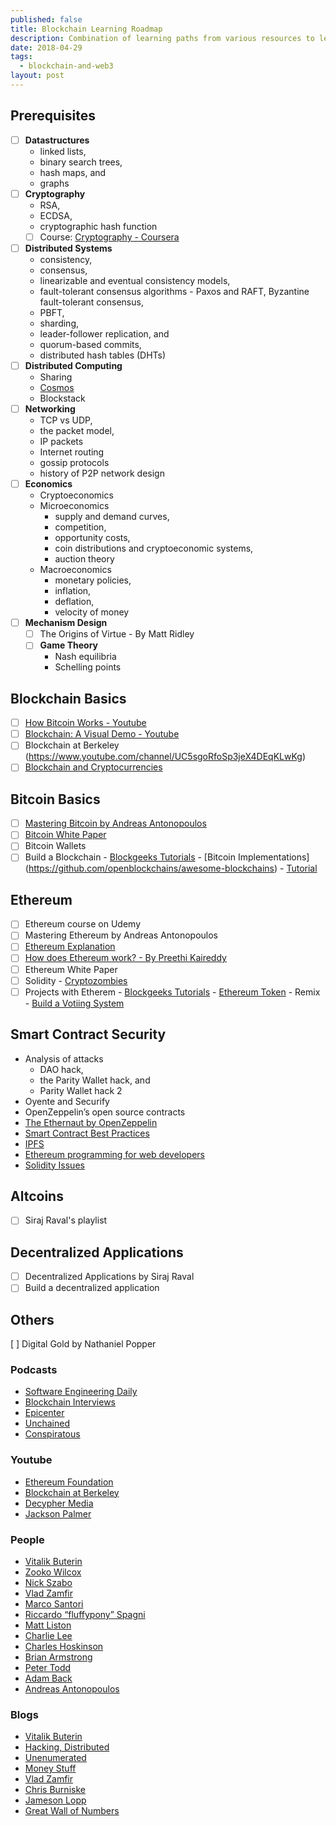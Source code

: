 ```yaml
---
published: false
title: Blockchain Learning Roadmap
description: Combination of learning paths from various resources to learn blockchain
date: 2018-04-29
tags:
  - blockchain-and-web3
layout: post
---
```


## Prerequisites

- [ ] **Datastructures**
  - linked lists,
  - binary search trees,
  - hash maps, and
  - graphs
- [ ] **Cryptography**
  - RSA,
  - ECDSA,
  - cryptographic hash function
  - [ ] Course: [Cryptography - Coursera](https://www.coursera.org/learn/crypto)
- [ ] **Distributed Systems**
  - consistency,
  - consensus,
  - linearizable and eventual consistency models,
  - fault-tolerant consensus algorithms - Paxos and RAFT, Byzantine fault-tolerant consensus,
  - PBFT,
  - sharding,
  - leader-follower replication, and
  - quorum-based commits,
  - distributed hash tables (DHTs)
- [ ] **Distributed Computing**
  - Sharing
  - [Cosmos](https://cosmos.network/)
  - Blockstack
- [ ] **Networking**
  - TCP vs UDP,
  - the packet model,
  - IP packets
  - Internet routing
  - gossip protocols
  - history of P2P network design
- [ ] **Economics**
  - Cryptoeconomics
  - Microeconomics
    - supply and demand curves,
    - competition,
    - opportunity costs,
    - coin distributions and cryptoeconomic systems,
    - auction theory
  - Macroeconomics
    - monetary policies,
    - inflation,
    - deflation,
    - velocity of money
- [ ] **Mechanism Design**
  - [ ] The Origins of Virtue - By Matt Ridley
  - [ ] **Game Theory**
    - Nash equilibria
    - Schelling points

## Blockchain Basics

- [ ] [How Bitcoin Works - Youtube](https://youtu.be/_160oMzblY8)
- [ ] [Blockchain: A Visual Demo - Youtube](https://youtu.be/bBC-nXj3Ng4)
- [ ] Blockchain at Berkeley (https://www.youtube.com/channel/UC5sgoRfoSp3jeX4DEqKLwKg)
- [ ] [Blockchain and Cryptocurrencies](https://www.coursera.org/learn/cryptocurrency/home/welcome)

## Bitcoin Basics

- [ ] [Mastering Bitcoin by Andreas Antonopoulos]()
- [ ] [Bitcoin White Paper](https://youtu.be/bBC-nXj3Ng4)
- [ ] Bitcoin Wallets
- [ ] Build a Blockchain - [Blockgeeks Tutorials](https://blockgeeks.com/guides/) - [Bitcoin Implementations] (https://github.com/openblockchains/awesome-blockchains) - [Tutorial](https://www.youtube.com/watch?v=3aJI1ABdjQk)

## Ethereum

- [ ] Ethereum course on Udemy
- [ ] Mastering Ethereum by Andreas Antonopoulos
- [ ] [Ethereum Explanation](https://youtu.be/mCzyDLanA7s)
- [ ] [How does Ethereum work? - By Preethi Kaireddy](https://medium.com/@preethikasireddy/how-does-ethereum-work-anyway-22d1df506369)
- [ ] Ethereum White Paper
- [ ] Solidity - [Cryptozombies](https://cryptozombies.io/)
- [ ] Projects with Etherem - [Blockgeeks Tutorials](https://blockgeeks.com/guides/) - [Ethereum Token](https://enlight.nyc/ethereum-token) - Remix - [Build a Votiing System](https://karl.tech/learning-solidity-part-2-voting/)

## Smart Contract Security

- Analysis of attacks
  - DAO hack,
  - the Parity Wallet hack, and
  - Parity Wallet hack 2
- Oyente and Securify
- OpenZeppelin’s open source contracts
- [The Ethernaut by OpenZeppelin](https://github.com/OpenZeppelin/ethernaut)
- [Smart Contract Best Practices](https://consensys.github.io/smart-contract-best-practices/bibliography/)
- [IPFS](https://youtu.be/skMTdSEaCtA)
- [Ethereum programming for web developers](https://happyfuncorp.com/whitepapers/webthereum)
- [Solidity Issues](https://github.com/OpenZeppelin/openzeppelin-solidity/issues)

## Altcoins

- [ ] Siraj Raval's playlist

## Decentralized Applications

- [ ] Decentralized Applications by Siraj Raval
- [ ] Build a decentralized application

## Others

[ ] Digital Gold by Nathaniel Popper

### Podcasts

- [Software Engineering Daily](https://itunes.apple.com/us/podcast/blockchain-software-engineering-daily/id1230807219?mt=2)
- [Blockchain Interviews](https://itunes.apple.com/us/podcast/blockchain-software-engineering-daily/id1230807219?mt=2)
- [Epicenter](https://itunes.apple.com/us/podcast/epicenter-podcast-on-blockchain-ethereum-bitcoin-distributed/id792338939?mt=2)
- [Unchained](https://itunes.apple.com/us/podcast/unchained-big-ideas-from-worlds-blockchain-cryptocurrency/id1123922160?mt=2)
- [Conspiratous](https://itunes.apple.com/us/podcast/conspiratus/id1335928646?mt=2)

### Youtube

- [Ethereum Foundation](https://www.youtube.com/channel/UCNOfzGXD_C9YMYmnefmPH0g/videos)
- [Blockchain at Berkeley](https://www.youtube.com/channel/UC5sgoRfoSp3jeX4DEqKLwKg/videos)
- [Decypher Media](https://www.youtube.com/channel/UC8CB0ZkvogP7tnCTDR-zV7g/videos)
- [Jackson Palmer](https://www.youtube.com/channel/UCTOzxu_HvuJfZtTJ6AZ7rkA)

### People

- [Vitalik Buterin](https://twitter.com/VitalikButerin)
- [Zooko Wilcox](https://twitter.com/zooko)
- [Nick Szabo](https://twitter.com/NickSzabo4)
- [Vlad Zamfir](https://twitter.com/VladZamfir)
- [Marco Santori](https://twitter.com/msantoriESQ)
- [Riccardo “fluffypony” Spagni](https://twitter.com/fluffypony)
- [Matt Liston](https://twitter.com/malloc8)
- [Charlie Lee](https://twitter.com/SatoshiLite)
- [Charles Hoskinson](https://twitter.com/IOHK_Charles)
- [Brian Armstrong](https://twitter.com/brian_armstrong)
- [Peter Todd](https://twitter.com/peterktodd)
- [Adam Back](https://twitter.com/adam3us)
- [Andreas Antonopoulos](https://twitter.com/aantonop)

### Blogs

- [Vitalik Buterin](https://vitalik.ca)
- [Hacking, Distributed](http://hackingdistributed.com/)
- [Unenumerated](http://unenumerated.blogspot.sg/)
- [Money Stuff](https://www.bloomberg.com/view/topics/money-stuff)
- [Vlad Zamfir](https://medium.com/@Vlad_Zamfir)
- [Chris Burniske](https://medium.com/@cburniske)
- [Jameson Lopp](https://lopp.net/articles.html)
- [Great Wall of Numbers](http://www.ofnumbers.com/)
